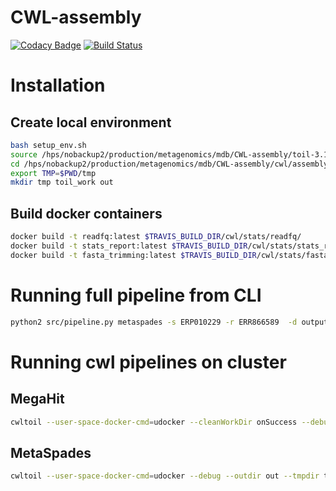 # CWL-assembly
[![Codacy Badge](https://api.codacy.com/project/badge/Grade/684724bbc0134960ab41748f4a4b732f)](https://www.codacy.com/app/mb1069/CWL-assembly?utm_source=github.com&amp;utm_medium=referral&amp;utm_content=EBI-Metagenomics/CWL-assembly&amp;utm_campaign=Badge_Grade)
[![Build Status](https://travis-ci.org/EBI-Metagenomics/CWL-assembly.svg?branch=develop)](https://travis-ci.org/EBI-Metagenomics/CWL-assembly)


# Installation
## Create local environment
```bash
bash setup_env.sh
source /hps/nobackup2/production/metagenomics/mdb/CWL-assembly/toil-3.16.0-dev/bin/activateL-assembly/
cd /hps/nobackup2/production/metagenomics/mdb/CWL-assembly/cwl/assembly
export TMP=$PWD/tmp
mkdir tmp toil_work out
```

## Build docker containers
```bash
docker build -t readfq:latest $TRAVIS_BUILD_DIR/cwl/stats/readfq/
docker build -t stats_report:latest $TRAVIS_BUILD_DIR/cwl/stats/stats_report/
docker build -t fasta_trimming:latest $TRAVIS_BUILD_DIR/cwl/stats/fasta_trimming/
```


# Running full pipeline from CLI
```bash
python2 src/pipeline.py metaspades -s ERP010229 -r ERR866589  -d output
```

# Running cwl pipelines on cluster

## MegaHit
```bash
cwltoil --user-space-docker-cmd=udocker --cleanWorkDir onSuccess --debug --outdir out --tmpdir tmp --workDir toil_work --batchSystem lsf megahit_pipeline.cwl megahit_pipeline.yml
```

## MetaSpades
```bash
cwltoil --user-space-docker-cmd=udocker --debug --outdir out --tmpdir tmp --workDir toil_work --batchSystem lsf  metaspades_pipeline.cwl metaspades_pipeline.yml
```